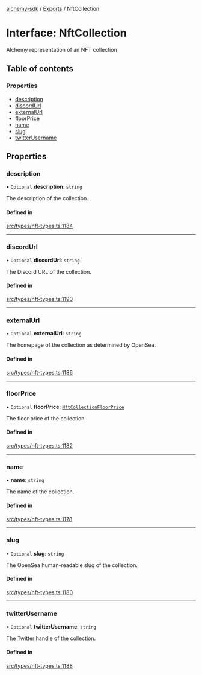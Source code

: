 [alchemy-sdk](../README.md) / [Exports](../modules.md) / NftCollection

# Interface: NftCollection

Alchemy representation of an NFT collection

## Table of contents

### Properties

- [description](NftCollection.md#description)
- [discordUrl](NftCollection.md#discordurl)
- [externalUrl](NftCollection.md#externalurl)
- [floorPrice](NftCollection.md#floorprice)
- [name](NftCollection.md#name)
- [slug](NftCollection.md#slug)
- [twitterUsername](NftCollection.md#twitterusername)

## Properties

### description

• `Optional` **description**: `string`

The description of the collection.

#### Defined in

[src/types/nft-types.ts:1184](https://github.com/alchemyplatform/alchemy-sdk-js/blob/7ae04a5/src/types/nft-types.ts#L1184)

___

### discordUrl

• `Optional` **discordUrl**: `string`

The Discord URL of the collection.

#### Defined in

[src/types/nft-types.ts:1190](https://github.com/alchemyplatform/alchemy-sdk-js/blob/7ae04a5/src/types/nft-types.ts#L1190)

___

### externalUrl

• `Optional` **externalUrl**: `string`

The homepage of the collection as determined by OpenSea.

#### Defined in

[src/types/nft-types.ts:1186](https://github.com/alchemyplatform/alchemy-sdk-js/blob/7ae04a5/src/types/nft-types.ts#L1186)

___

### floorPrice

• `Optional` **floorPrice**: [`NftCollectionFloorPrice`](NftCollectionFloorPrice.md)

The floor price of the collection

#### Defined in

[src/types/nft-types.ts:1182](https://github.com/alchemyplatform/alchemy-sdk-js/blob/7ae04a5/src/types/nft-types.ts#L1182)

___

### name

• **name**: `string`

The name of the collection.

#### Defined in

[src/types/nft-types.ts:1178](https://github.com/alchemyplatform/alchemy-sdk-js/blob/7ae04a5/src/types/nft-types.ts#L1178)

___

### slug

• `Optional` **slug**: `string`

The OpenSea human-readable slug of the collection.

#### Defined in

[src/types/nft-types.ts:1180](https://github.com/alchemyplatform/alchemy-sdk-js/blob/7ae04a5/src/types/nft-types.ts#L1180)

___

### twitterUsername

• `Optional` **twitterUsername**: `string`

The Twitter handle of the collection.

#### Defined in

[src/types/nft-types.ts:1188](https://github.com/alchemyplatform/alchemy-sdk-js/blob/7ae04a5/src/types/nft-types.ts#L1188)
